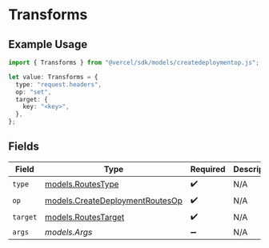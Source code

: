 # Transforms

## Example Usage

```typescript
import { Transforms } from "@vercel/sdk/models/createdeploymentop.js";

let value: Transforms = {
  type: "request.headers",
  op: "set",
  target: {
    key: "<key>",
  },
};
```

## Fields

| Field                                                                    | Type                                                                     | Required                                                                 | Description                                                              |
| ------------------------------------------------------------------------ | ------------------------------------------------------------------------ | ------------------------------------------------------------------------ | ------------------------------------------------------------------------ |
| `type`                                                                   | [models.RoutesType](../models/routestype.md)                             | :heavy_check_mark:                                                       | N/A                                                                      |
| `op`                                                                     | [models.CreateDeploymentRoutesOp](../models/createdeploymentroutesop.md) | :heavy_check_mark:                                                       | N/A                                                                      |
| `target`                                                                 | [models.RoutesTarget](../models/routestarget.md)                         | :heavy_check_mark:                                                       | N/A                                                                      |
| `args`                                                                   | *models.Args*                                                            | :heavy_minus_sign:                                                       | N/A                                                                      |